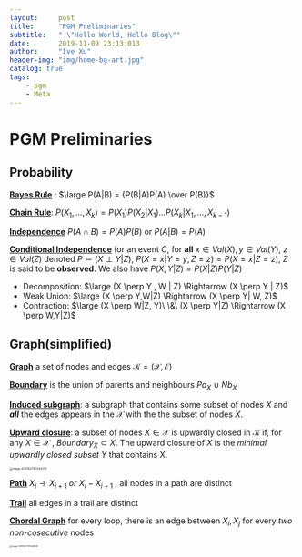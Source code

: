 ```yaml
---
layout:     post
title:      "PGM Preliminaries"
subtitle:   " \"Hello World, Hello Blog\""
date:       2019-11-09 23:13:013
author:     "Ive Xu"
header-img: "img/home-bg-art.jpg"
catalog: true
tags:
    - pgm
    - Meta
---
```


# PGM Preliminaries

## Probability

**<u>Bayes Rule</u>** : $\large P(A|B) = {P(B|A)P(A) \over P(B)}$

**<u>Chain Rule</u>**: $P(X_1, ..., X_k) = P(X_1)P(X_2|X_1)...P(X_k|X_1, ..., X_{k-1})$

**<u>Independence</u>** $P(A \cap B) = P(A)P(B)$ or $P(A|B)=P(A)$

**<u>Conditional Independence</u>** for an event $C$, for **all** $x \in Val(X), y \in Val(Y),\ z \in Val(Z)$ denoted $P \vDash (X \perp Y|Z)$, $P(X=x|Y=y,Z=z) = P(X=x|Z=z)$, $Z$ is said to be **observed**. We also have $P(X, Y|Z) = P(X|Z)P(Y|Z)$

- Decomposition: $\large (X \perp Y , W | Z) \Rightarrow (X \perp Y | Z)$
- Weak Union: $\large (X \perp Y,W|Z) \Rightarrow (X \perp Y| W, Z)$
- Contraction: $\large (X \perp W|Z, Y)\ \&\ (X \perp Y|Z) \Rightarrow (X \perp W,Y|Z)$

## Graph(simplified)

**<u>Graph</u>** a set of nodes and edges $\mathcal{K} = (\mathcal{X}, \mathcal{E})$

**<u>Boundary</u>** is the union of parents and neighbours $Pa_X\ \cup\ Nb_X$

**<u>Induced subgraph</u>**: a subgraph that contains some subset of nodes $X$ and ***all*** the edges appears in the $\mathcal{X}$ with the the subset of nodes $X$.

**<u>Upward closure</u>**: a subset of nodes $X \in \mathcal{X}$ is upwardly closed in $\mathcal{K}$ if, for any $X \in \mathcal{X}$ , $Boundary_X \subset X$. The upward closure of $X$ is the *minimal upwardly closed subset* $Y$ that contains X.

<img src="/image/post/image-20191027163342019.png" alt="image-20191027163342019" style="zoom:33%;" />

**<u>Path</u>** $X_i \rightarrow X_{i+1}\ or\ X_i-X_{i+1}$ , all nodes in a path are distinct

**<u>Trail</u>** all edges in a trail are distinct

**<u>Chordal Graph</u>** for every loop, there is an edge between $X_i, X_j$ for every *two non-cosecutive* nodes

<img src="/image/post/image-20191027170503828.png" alt="image-20191027170503828" style="zoom:25%;" />

